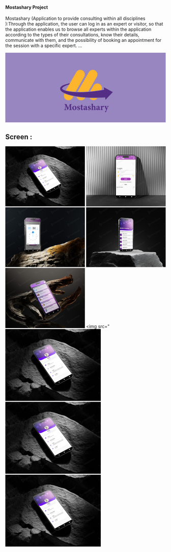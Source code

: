 #### Mostashary Project
Mostashary (Application to provide consulting within all disciplines ):Through the application, the 
user can log in as an expert or visitor, so that the application enables us to browse all 
experts within the application according to the types of their consultations, know their 
details, communicate with them, and the possibility of booking an appointment for the 
session with a specific expert. ...

![I'm Mobile App Developer](https://github.com/Mahmoud-hamza-1/Mostashary/blob/main/mo.jpg)

## Screen : 
<img src="https://github.com/Mahmoud-hamza-1/Mostashary/blob/main/assets/images/2eab105cf3f1dfb9d2732c10b9c6e970.jpg" alt="I'm Mobile App Developer" width="250" /> <img src="https://github.com/Mahmoud-hamza-1/Mostashary/blob/main/assets/images/95f2099864c95665f477e98163805dc4.jpg" alt="I'm Mobile App Developer" width="250" /> <img src="https://github.com/Mahmoud-hamza-1/Mostashary/blob/main/assets/images/8d7c2047934fec89970b15764ff2f816.jpg" alt="I'm Mobile App Developer" width="250" /> <img src="https://github.com/Mahmoud-hamza-1/Mostashary/blob/main/assets/images/7a07a1acb0ba33015bb5e33ca93dcc0e.jpg" alt="I'm Mobile App Developer" width="250" /> <img src="https://github.com/Mahmoud-hamza-1/Mostashary/blob/main/assets/images/30096b640a140f1235163985a02fb258.jpg" alt="I'm Mobile App Developer" width="250" /> <img src="<img src="https://github.com/Mahmoud-hamza-1/Mostashary/blob/main/assets/images/2eab105cf3f1dfb9d2732c10b9c6e970.jpg" alt="I'm Mobile App Developer" width="300" /> <img src="https://github.com/Mahmoud-hamza-1/Mostashary/blob/main/assets/images/2eab105cf3f1dfb9d2732c10b9c6e970.jpg" alt="I'm Mobile App Developer" width="300" /> <img src="https://github.com/Mahmoud-hamza-1/Mostashary/blob/main/assets/images/2eab105cf3f1dfb9d2732c10b9c6e970.jpg" alt="I'm Mobile App Developer" width="300" /> 


